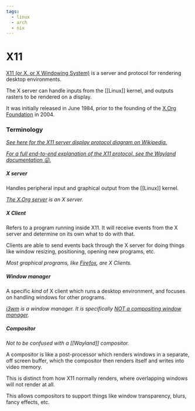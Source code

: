 ```yaml
---
tags:
  - linux
  - arch
  - nix
---
```

# X11

[X11 (or X, or X Windowing System)](https://www.x.org/wiki/) is a server and protocol for rendering desktop environments.

The X server can handle inputs from the [[Linux]] kernel, and outputs rasters to be rendered on a display.

It was initially released in June 1984, prior to the founding of the [X.Org Foundation](https://en.wikipedia.org/wiki/X.Org_Foundation) in 2004.

### Terminology

[*See here for the X11 server display protocol diagram on Wikipedia.*](https://en.wikipedia.org/wiki/File:X11_display_server_protocol.svg)

[*For a full end-to-end explanation of the X11 protocol, see the Wayland documentation 😛.*](https://wayland.freedesktop.org/architecture.html)

##### X server
Handles peripheral input and graphical output from the [[Linux]] kernel.

*[The X.Org server](https://en.wikipedia.org/wiki/X.Org_Server) is an X server.*

##### X Client
Refers to a program running inside X11. It will receive events from the X server and determine on its own what to do with that.

Clients are able to send events back through the X server for doing things like window resizing, positioning, opening new programs, etc.

*Most graphical programs, like [Firefox](https://www.mozilla.org/en-US/firefox/new/), are X Clients.*

##### Window manager
A specific *kind* of X client which runs a desktop environment, and focuses on handling windows for other programs.

*[i3wm](https://i3wm.org/) is a window manager. It is specifically [NOT a compositing window manager](https://faq.i3wm.org/question/3279/do-i-need-a-composite-manager-compton.1.html).*

##### Compositor
*Not to be confused with a [[Wayland]] compositor.*

A compositor is like a post-processor which renders windows in a separate, off screen buffer, which the compositor then renders itself and writes into video memory.

This is distinct from how X11 normally renders, where overlapping windows will not render at all.

This allows compositors to support things like window transparency, blurs, fancy effects, etc.
